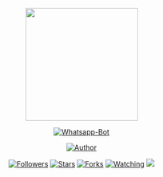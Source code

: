 <p align="center">
<img src="https://avatars.githubusercontent.com/fuuselena" width="225" height="225"/>
</p>
<p align="center">
<a href="https://youtube.com/zidanfadilaharsazfaa"><img title="Whatsapp-Bot" src="https://img.shields.io/badge/Whatsapp Bot-green?colorA=%23ff0000&colorB=%23017e40&style=for-the-badge"></a>
</p>
<p align="center">
<a href="https://github.com/fuuselena"><img title="Author" src="https://img.shields.io/badge/AUTHOR-DYANDRA-blue.svg?style=for-the-badge&logo=github"></a>
<p align="center">
<a href="https://github.com/fuuselena/followers"><img title="Followers" src="https://img.shields.io/github/followers/fuuselena?color=blue&style=flat-square"></a>
<a href="https://github.com/fuuselena/miku-botv5/stargazers/"><img title="Stars" src="https://img.shields.io/github/stars/fuuselena/miku-botv5?color=red&style=flat-square"></a>
<a href="https://github.com/fuuselena/miku-botv5/network/members"><img title="Forks" src="https://img.shields.io/github/forks/fuuselena/miku-botv5?color=red&style=flat-square"></a>
<a href="https://github.com/fuuselena/miku-botv5/watchers"><img title="Watching" src="https://img.shields.io/github/watchers/fuuselena/miku-botv5?label=Watchers&color=blue&style=flat-square"></a>
<a href="https://hits.seeyoufarm.com"><img src="https://hits.seeyoufarm.com/api/count/incr/badge.svg?url=https%3A%2F%2Fgithub.com%2FUrbaee%2Fwhatsapp-bot2&count_bg=%232396FF&title_bg=%23555555&icon=meteor.svg&icon_color=%23F5F9FF&title=visitor&edge_flat=false"/></a>
</p>
